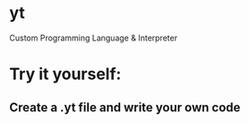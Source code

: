 # yt
Custom Programming Language & Interpreter

# Try it yourself:
## Create a .yt file and write your own code

